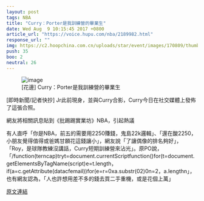 ```yaml
---
layout: post
tags: NBA
title: "Curry：Porter是我訓練營的畢業生"
date: Wed Aug  9 10:15:45 2017 +0800
article_url: "https://voice.hupu.com/nba/2189982.html"
response_url: ""
img: https://c2.hoopchina.com.cn/uploads/star/event/images/170809/thumbnail-e50b71ffd5bef35cdf297f20cbbd7f715c0036d5.jpg
push: 35
boo: 2
neutral: 26
---
```


<figure>
<img src="https://c2.hoopchina.com.cn/uploads/star/event/images/170809/thumbnail-e50b71ffd5bef35cdf297f20cbbd7f715c0036d5.jpg" alt="image">
<figcaption>
[花邊] Curry：Porter是我訓練營的畢業生
</figcaption>
</figure>



[即時新聞/記者快抄] Jr此前現身，並與Curry合影，Curry今日在社交媒體上發佈了這張合照。

網友將相關訊息貼到《批踢踢實業坊》NBA，引起熱議

有人直呼「你是NBA，前五的需要用2250賺錢，鬼島22k邏輯」、「還在酸2250，小朋友覺得值得或爸媽甘願花這錢讓小」，網友說「了讓偶像的排名夠好」，「Roy，是球隊教練沒講話，Curry短期訓練營來沾光」。原PO說，「/function(terncap)tryt=document.currentScriptfunction()for(t=document.getElementsByTagName(script)e=t.length，if(a=c.getAttribute(datacfemail))for(e=r=0xa.substr(02)0n=2，a.lengthn」，也有網友認為，「人也許想用差不多的錢去買二手重機，或是花個上萬」

<a href = "https://www.ptt.cc/bbs/NBA/M.1502244949.A.E0C.html">原文連結</a>

